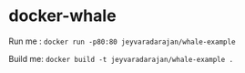 # docker-whale

Run me : `docker run -p80:80 jeyvaradarajan/whale-example`

Build me: `docker build -t jeyvaradarajan/whale-example .`
